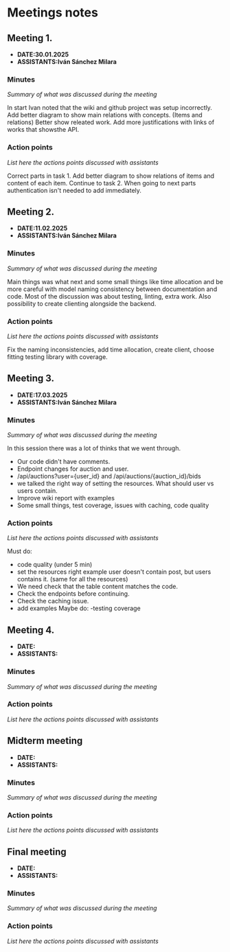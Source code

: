 # Meetings notes

## Meeting 1.
* **DATE:30.01.2025**
* **ASSISTANTS:Iván Sánchez Milara**

### Minutes
*Summary of what was discussed during the meeting*

In start Ivan noted that the wiki and github project was setup incorrectly.
Add better diagram to show main relations with concepts. (Items and relations)
Better show releated work. Add more justifications with links of works that showsthe API.
### Action points
*List here the actions points discussed with assistants*

Correct parts in task 1. Add better diagram to show relations of items and content of each item.
Continue to task 2.
When going to next parts authentication isn't needed to add immediately.



## Meeting 2.
* **DATE:11.02.2025**
* **ASSISTANTS:Iván Sánchez Milara**

### Minutes
*Summary of what was discussed during the meeting*

Main things was what next and some small things like time allocation and be more careful with model naming consistency between documentation and code. Most of the discussion was about testing, linting, extra work. Also possibility to create clienting alongside the backend.

### Action points
*List here the actions points discussed with assistants*

Fix the naming inconsistencies, add time allocation, create client, choose fitting testing library with coverage.



## Meeting 3.
* **DATE:17.03.2025**
* **ASSISTANTS:Iván Sánchez Milara**

### Minutes
*Summary of what was discussed during the meeting*

In this session there was a lot of thinks that we went through. 
- Our code didn't have comments.
- Endpoint changes for auction and user.
- /api/auctions?user={user_id} and /api/auctions/{auction_id}/bids
- we talked the right way of setting the resources. What should user vs users contain.
- Improve wiki report with examples
- Some small things, test coverage, issues with caching, code quality

### Action points
*List here the actions points discussed with assistants*

Must do:
- code quality (under 5 min)
- set the resources right example user doesn't contain post, but users contains it. (same for all the resources)
- We need check that the table content matches the code.
- Check the endpoints before continuing.
- Check the caching issue.
- add examples
Maybe do:
-testing coverage



## Meeting 4.
* **DATE:**
* **ASSISTANTS:**

### Minutes
*Summary of what was discussed during the meeting*

### Action points
*List here the actions points discussed with assistants*




## Midterm meeting
* **DATE:**
* **ASSISTANTS:**

### Minutes
*Summary of what was discussed during the meeting*

### Action points
*List here the actions points discussed with assistants*




## Final meeting
* **DATE:**
* **ASSISTANTS:**

### Minutes
*Summary of what was discussed during the meeting*

### Action points
*List here the actions points discussed with assistants*




